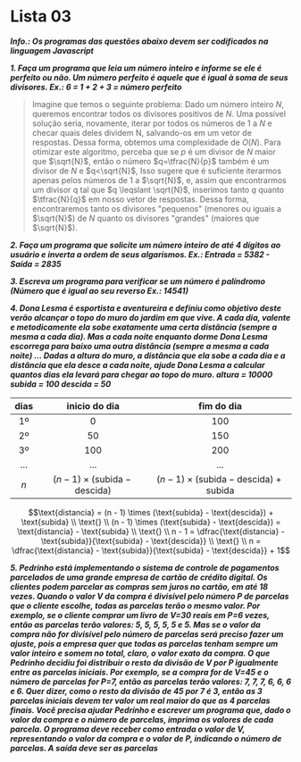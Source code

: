# Lista 03

***Info.: Os programas das questões abaixo devem ser codificados na linguagem Javascript***

***1. Faça um programa que leia um número inteiro e informe se ele é perfeito ou não. Um número perfeito é aquele que é igual à soma de seus divisores. Ex.: 6 = 1 + 2 + 3 = número perfeito***

> Imagine que temos o seguinte problema: Dado um número inteiro $N$, queremos encontrar todos os divisores positivos de $N$. Uma possível solução seria, novamente, iterar por todos os números de $1$ a $N$ e checar quais deles dividem N, salvando-os em um vetor de respostas. Dessa forma, obtemos uma complexidade de $O(N)$.
> Para otimizar este algoritmo, perceba que se $p$ é um divisor de $N$ maior que $\sqrt{N}$, então o número $q=\tfrac{N}{p}$ também é um divisor de $N$ e $q<\sqrt{N}$, Isso sugere que é suficiente iterarmos apenas pelos números de 1 a $\sqrt{N}$, e, assim que encontrarmos um divisor q tal que $q \leqslant \sqrt{N}$, inserimos tanto $q$ quanto $\tfrac{N}{q}$ em nosso vetor de respostas. Dessa forma, encontraremos tanto os divisores "pequenos" (menores ou iguais a $\sqrt{N}$) de $N$ quanto os divisores "grandes" (maiores que $\sqrt{N}$).


***2. Faça um programa que solicite um número inteiro de até 4 dígitos ao usuário e inverta a ordem de seus algarismos. Ex.: Entrada = 5382 - Saída = 2835***

***3. Escreva um programa para verificar se um número é palíndromo (Número que é igual ao seu reverso Ex.: 14541)***

***4. Dona Lesma é esportista e aventureira e definiu como objetivo deste verão alcançar o topo do muro do jardim em que vive. A cada dia, valente e metodicamente ela sobe exatamente uma certa distância (sempre a mesma a cada dia). Mas a cada noite enquanto dorme Dona Lesma escorrega para baixo uma outra distância (sempre a mesma a cada noite) ... Dadas a altura do muro, a distância que ela sobe a cada dia e a distância que ela desce a cada noite, ajude Dona Lesma a calcular quantos dias ela levará para chegar ao topo do muro. altura = 10000 subida = 100 descida = 50***

| dias  |       inicio do dia |        fim do dia         |
| :---: | :-----------------: | :-----------------------: |
|   1º  |          0          |            100            |
|   2º  |         50          |            150            |
|   3º  |         100         |            200            |
|  ...  |         ...         |            ...            |
|   $n$   | $(n - 1) \times (\text{subida} - \text{descida})$ | $(n - 1) \times (\text{subida} - \text{descida}) + \text{subida}$ |

```math
\text{distancia} = (n - 1) \times (\text{subida} - \text{descida}) + \text{subida}  \\ \text{} \\
(n - 1) \times (\text{subida} - \text{descida}) = \text{distancia} - \text{subida} \\ \text{} \\
n - 1 = \dfrac{\text{distancia} - \text{subida}}{\text{subida} - \text{descida}} \\ \text{} \\
n = \dfrac{\text{distancia} - \text{subida}}{\text{subida} - \text{descida}} + 1
```

***5. Pedrinho está implementando o sistema de controle de pagamentos parcelados de uma grande empresa de cartão de crédito digital. Os clientes podem parcelar as compras sem juros no cartão, em até 18 vezes. Quando o valor V da compra é divisível pelo número P de parcelas que o cliente escolhe, todas as parcelas terão o mesmo valor. Por exemplo, se o cliente comprar um livro de V=30 reais em P=6 vezes, então as parcelas terão valores: 5, 5, 5, 5, 5 e 5. Mas se o valor da compra não for divisível pelo número de parcelas será preciso fazer um ajuste, pois a empresa quer que todas as parcelas tenham sempre um valor inteiro e somem no total, claro, o valor exato da compra. O que Pedrinho decidiu foi distribuir o resto da divisão de V por P igualmente entre as parcelas iniciais. Por exemplo, se a compra for de V=45 e o número de parcelas for P=7, então as parcelas terão valores: 7, 7, 7, 6, 6, 6 e 6. Quer dizer, como o resto da divisão de 45 por 7 é 3, então as 3 parcelas iniciais devem ter valor um real maior do que as 4 parcelas finais. Você precisa ajudar Pedrinho e escrever um programa que, dado o valor da compra e o número de parcelas, imprima os valores de cada parcela. O programa deve receber como entrada o valor de V, representando o valor da compra e o valor de P, indicando o número de parcelas. A saída deve ser as parcelas***
